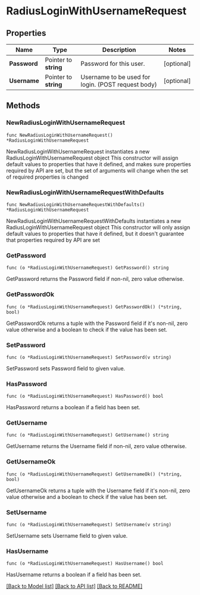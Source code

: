 # RadiusLoginWithUsernameRequest


## Properties

Name | Type | Description | Notes
------------ | ------------- | ------------- | -------------
**Password** | Pointer to **string** | Password for this user. | [optional] 
**Username** | Pointer to **string** | Username to be used for login. (POST request body) | [optional] 



## Methods


### NewRadiusLoginWithUsernameRequest

`func NewRadiusLoginWithUsernameRequest() *RadiusLoginWithUsernameRequest`

NewRadiusLoginWithUsernameRequest instantiates a new RadiusLoginWithUsernameRequest object
This constructor will assign default values to properties that have it defined,
and makes sure properties required by API are set, but the set of arguments
will change when the set of required properties is changed

### NewRadiusLoginWithUsernameRequestWithDefaults

`func NewRadiusLoginWithUsernameRequestWithDefaults() *RadiusLoginWithUsernameRequest`

NewRadiusLoginWithUsernameRequestWithDefaults instantiates a new RadiusLoginWithUsernameRequest object
This constructor will only assign default values to properties that have it defined,
but it doesn't guarantee that properties required by API are set


### GetPassword

`func (o *RadiusLoginWithUsernameRequest) GetPassword() string`

GetPassword returns the Password field if non-nil, zero value otherwise.

### GetPasswordOk

`func (o *RadiusLoginWithUsernameRequest) GetPasswordOk() (*string, bool)`

GetPasswordOk returns a tuple with the Password field if it's non-nil, zero value otherwise
and a boolean to check if the value has been set.

### SetPassword

`func (o *RadiusLoginWithUsernameRequest) SetPassword(v string)`

SetPassword sets Password field to given value.


### HasPassword

`func (o *RadiusLoginWithUsernameRequest) HasPassword() bool`

HasPassword returns a boolean if a field has been set.




### GetUsername

`func (o *RadiusLoginWithUsernameRequest) GetUsername() string`

GetUsername returns the Username field if non-nil, zero value otherwise.

### GetUsernameOk

`func (o *RadiusLoginWithUsernameRequest) GetUsernameOk() (*string, bool)`

GetUsernameOk returns a tuple with the Username field if it's non-nil, zero value otherwise
and a boolean to check if the value has been set.

### SetUsername

`func (o *RadiusLoginWithUsernameRequest) SetUsername(v string)`

SetUsername sets Username field to given value.


### HasUsername

`func (o *RadiusLoginWithUsernameRequest) HasUsername() bool`

HasUsername returns a boolean if a field has been set.









[[Back to Model list]](../README.md#documentation-for-models) [[Back to API list]](../README.md#documentation-for-api-endpoints) [[Back to README]](../README.md)



